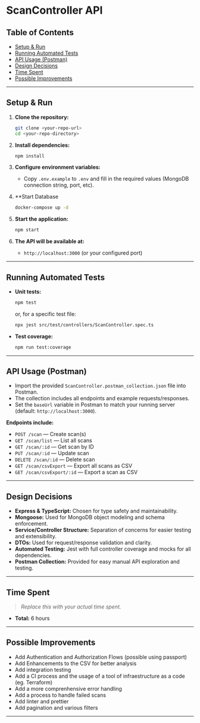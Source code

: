 # ScanController API

## Table of Contents
- [Setup & Run](#setup--run)
- [Running Automated Tests](#running-automated-tests)
- [API Usage (Postman)](#api-usage-postman)
- [Design Decisions](#design-decisions)
- [Time Spent](#time-spent)
- [Possible Improvements](#possible-improvements)

---

## Setup & Run

1. **Clone the repository:**
   ```sh
   git clone <your-repo-url>
   cd <your-repo-directory>
   ```

2. **Install dependencies:**
   ```sh
   npm install
   ```

3. **Configure environment variables:**
   - Copy `.env.example` to `.env` and fill in the required values (MongoDB connection string, port, etc).

4. **Start Database
   ```sh
   docker-compose up -d
   ```

4. **Start the application:**
   ```sh
   npm start
   ```

5. **The API will be available at:**
   - `http://localhost:3000` (or your configured port)

---

## Running Automated Tests

- **Unit tests:**
  ```sh
  npm test
  ```
  or, for a specific test file:
  ```sh
  npx jest src/test/controllers/ScanController.spec.ts
  ```

- **Test coverage:**
  ```sh
  npm run test:coverage
  ```

---

## API Usage (Postman)

- Import the provided `ScanController.postman_collection.json` file into Postman.
- The collection includes all endpoints and example requests/responses.
- Set the `baseUrl` variable in Postman to match your running server (default: `http://localhost:3000`).

**Endpoints include:**
- `POST /scan` — Create scan(s)
- `GET /scan/list` — List all scans
- `GET /scan/:id` — Get scan by ID
- `PUT /scan/:id` — Update scan
- `DELETE /scan/:id` — Delete scan
- `GET /scan/csvExport` — Export all scans as CSV
- `GET /scan/csvExport/:id` — Export a scan as CSV

---

## Design Decisions

- **Express & TypeScript:** Chosen for type safety and maintainability.
- **Mongoose:** Used for MongoDB object modeling and schema enforcement.
- **Service/Controller Structure:** Separation of concerns for easier testing and extensibility.
- **DTOs:** Used for request/response validation and clarity.
- **Automated Testing:** Jest with full controller coverage and mocks for all dependencies.
- **Postman Collection:** Provided for easy manual API exploration and testing.

---

## Time Spent

> _Replace this with your actual time spent._
- **Total:** 6 hours

---

## Possible Improvements

- Add Authentication and Authorization Flows (possible using passport)
- Add Enhancements to the CSV for better analysis
- Add integration testing
- Add a CI process and the usage of a tool of infraestructure as a code (eg. Terraform)
- Add a more comprenhensive error handling
- Add a process to handle failed scans
- Add linter and prettier
- Add pagination and various filters

---

